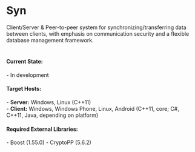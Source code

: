<h1>Syn</h1>
Client/Server & Peer-to-peer system for synchronizing/transferring data between clients, with emphasis on communication security and a flexible database management framework. 

<h1></h1>

<h4>Current State:</h4>
- In development

<h4>Target Hosts:</h4>
- <b>Server:</b> Windows, Linux (C++11)<br>
- <b>Client:</b> Windows, Windows Phone, Linux, Android (C++11, core; C#, C++11, Java, depending on platform)

<h4>Required External Libraries:</h4>
- Boost (1.55.0)
- CryptoPP (5.6.2)
